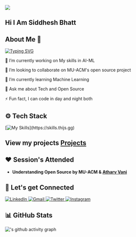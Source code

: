 <img src="https://komarev.com/ghpvc/?username=UnboundSB&label=Profile+Views&color=2f81f7&style=for-the-badge" />

## Hi I Am Siddhesh Bhatt

## About Me 👤
[![Typing SVG](https://readme-typing-svg.demolab.com/?lines=Student+Second+year;Python+Programmer;AI+ML+Enthusiast)](https://git.io/typing-svg)

🔭 I’m currently working on My skills in AI-ML

👯 I’m looking to collaborate on MU-ACM's open source project

🌱 I’m currently learning Machine Learning

💬 Ask me about Tech and Open Source

⚡ Fun fact, I can code in day and night both

## ⚙️ Tech Stack

[![My Skills](https://skillicons.dev/icons?i=java,python,cpp,c,)](https://skills.thijs.gg)


## View my projects [Projects](https://github.com/UnboundSB/UnboundSB/blob/main/projects.md)
## ❤️ Session's Attended

- #### Understanding Open Source by MU-ACM & [Atharv Vani](https://www.linkedin.com/in/atharv-vani110/)

## 🤝 Let's get Connected
<div align="left">
  <a href="https://www.linkedin.com/in/siddhesh-bhatt-92b27928a/" target="_blank">
    <img alt="LinkedIn" src="https://img.shields.io/badge/linkedin-%230077B5.svg?style=for-the-badge&logo=linkedin&logoColor=white"/>
  </a>
  <a href="mailto:sidbhatt85@gmail.com" target="_blank">
    <img alt="Gmail" src="https://img.shields.io/badge/Gmail-D14836?style=for-the-badge&logo=gmail&logoColor=white"/>
  </a>
  <a href="https://twitter.com/<your-twitter-username>" target="_blank">
    <img alt="Twitter" src="https://img.shields.io/badge/Twitter-%231DA1F2.svg?style=for-the-badge&logo=Twitter&logoColor=white"/>
  </a>
  <a href="https://www.instagram.com/<your-instagram-username>" target="_blank">
    <img alt="Instagram" src="https://img.shields.io/badge/Instagram-%23E4405F.svg?style=for-the-badge&logo=Instagram&logoColor=white"/>
  </a>
</div>

## 📊 GitHub Stats

![<Siddhesh>'s github activity graph](https://github-readme-activity-graph.vercel.app/graph?username=UnboundSB&bg_color=1c1c1c&color=e6e6e6&line=e6e6e6&point=c2c2c2&area=true&area_color=c2c2c2&hide_border=true)
